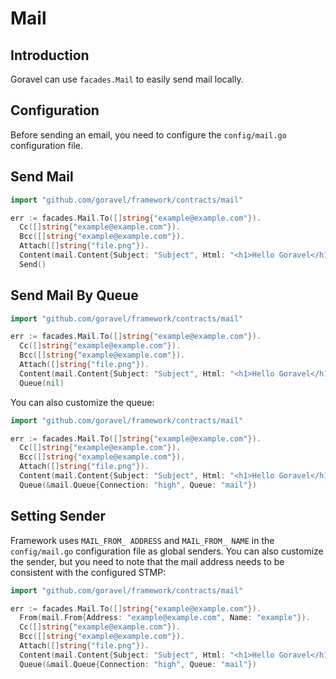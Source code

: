 # Mail

## Introduction

Goravel can use `facades.Mail` to easily send mail locally.

## Configuration

Before sending an email, you need to configure the `config/mail.go` configuration file.

## Send Mail

```go
import "github.com/goravel/framework/contracts/mail"

err := facades.Mail.To([]string{"example@example.com"}).
  Cc([]string{"example@example.com"}).
  Bcc([]string{"example@example.com"}).
  Attach([]string{"file.png"}).
  Content(mail.Content{Subject: "Subject", Html: "<h1>Hello Goravel</h1>"}).
  Send()
```

## Send Mail By Queue

```go
import "github.com/goravel/framework/contracts/mail"

err := facades.Mail.To([]string{"example@example.com"}).
  Cc([]string{"example@example.com"}).
  Bcc([]string{"example@example.com"}).
  Attach([]string{"file.png"}).
  Content(mail.Content{Subject: "Subject", Html: "<h1>Hello Goravel</h1>"}).
  Queue(nil)
```

You can also customize the queue:

```go
import "github.com/goravel/framework/contracts/mail"

err := facades.Mail.To([]string{"example@example.com"}).
  Cc([]string{"example@example.com"}).
  Bcc([]string{"example@example.com"}).
  Attach([]string{"file.png"}).
  Content(mail.Content{Subject: "Subject", Html: "<h1>Hello Goravel</h1>"}).
  Queue(&mail.Queue{Connection: "high", Queue: "mail"})
```

## Setting Sender

Framework uses `MAIL_FROM_ ADDRESS` and `MAIL_FROM_ NAME` in the `config/mail.go` configuration file as global senders. You can also customize the sender, but you need to note that the mail address needs to be consistent with the configured STMP:

```go
import "github.com/goravel/framework/contracts/mail"

err := facades.Mail.To([]string{"example@example.com"}).
  From(mail.From{Address: "example@example.com", Name: "example"}).
  Cc([]string{"example@example.com"}).
  Bcc([]string{"example@example.com"}).
  Attach([]string{"file.png"}).
  Content(mail.Content{Subject: "Subject", Html: "<h1>Hello Goravel</h1>"}).
  Queue(&mail.Queue{Connection: "high", Queue: "mail"})
```
